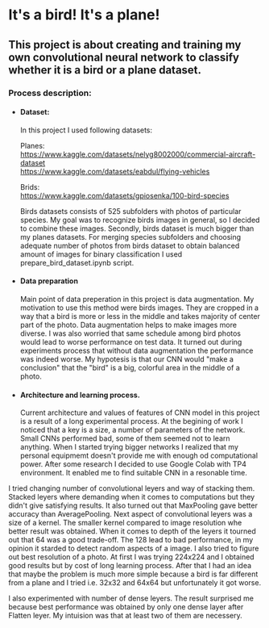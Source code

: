 # It's a bird! It's a plane!
## This project is about creating and training my own convolutional neural network to classify whether it is a bird or a plane dataset.
### Process description:
- #### Dataset:
  In this project I used following datasets:

  Planes: \
  https://www.kaggle.com/datasets/nelyg8002000/commercial-aircraft-dataset \
  https://www.kaggle.com/datasets/eabdul/flying-vehicles

  Brids: \
  https://www.kaggle.com/datasets/gpiosenka/100-bird-species 

  Birds datasets consists of 525 subfolders with photos of particular species. My goal was to recognize birds images in general, so I decided to combine these images. Secondly, birds dataset is much bigger than my planes datasets. For merging species subfolders and choosing adequate number of photos from birds dataset to obtain balanced amount of images for binary classification I used prepare_bird_dataset.ipynb script.

- #### Data preparation
  Main point of data preperation in this project is data augmentation. My motivation to use this method were birds images. They are cropped in a way that a bird is more or less in the middle and takes majority of center part of the photo. Data augmentation helps to make images more diverse. I was also worried that 
same schedule among bird photos would lead to worse performance on test data. It turned out during experiments process that without data augmentation the performance was indeed worse. My hypotesis is that our CNN would "make a conclusion" that the "bird" is a big, colorful area in the middle of a photo.

- #### Architecture and learning process.
  Current architecture and values of features of CNN model in this project is a result of a long experimental process. At the begining of work I noticed that a key is a size, a number of parameters of the network. Small CNNs performed bad, some of them seemed not to learn anything.
When I started trying bigger networks I realized that my personal equipmemt doesn't provide me with enough od computational power. After some research I decided to use Google Colab with TP4 environment. It enabled me to find suitable CNN in a resonable time.

 I tried changing number of convolutional leyers and way of stacking them. Stacked leyers where demanding when it comes to computations but they didn't give satisfying results.
 It also turned out that MaxPooling gave better accuracy than AveragePooling.
 Next aspect of convolutional leyers was a size of a kernel. The smaller kernel compared to image resolution whe better result was obtained.
 When it comes to depth of the leyers it tourned out that 64 was a good trade-off. The 128 lead to bad performance, in my opinion it starded to detect random aspects of a image.
 I also tried to figure out best resolution of a photo. At first I was trying 224x224 and I obtained good results but by cost of long learning process. After that I had an idea that maybe the problem is much more simple because a bird is far different from a plane and I tried i.e. 32x32 and 64x64 but unfortunately it got worse.

 I also experimented with number of dense leyers. The result surprised me because best performance was obtained by only one dense layer after Flatten leyer. My intuision was that at least two of them are necessery.

 



